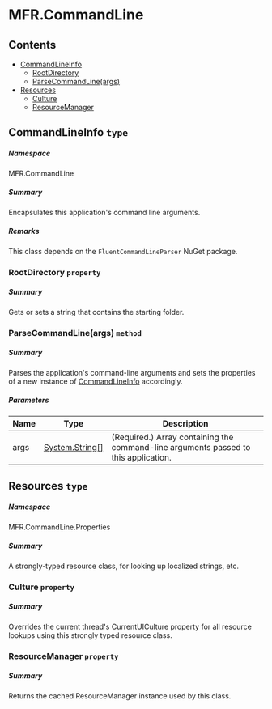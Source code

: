<a name='assembly'></a>
# MFR.CommandLine

## Contents

- [CommandLineInfo](#T-MFR-Objects-CommandLine-CommandLineInfo 'MFR.CommandLine.CommandLineInfo')
  - [RootDirectory](#P-MFR-Objects-CommandLine-CommandLineInfo-RootDirectory 'MFR.CommandLine.CommandLineInfo.RootDirectory')
  - [ParseCommandLine(args)](#M-MFR-Objects-CommandLine-CommandLineInfo-ParseCommandLine-System-String[]- 'MFR.CommandLine.CommandLineInfo.ParseCommandLine(System.String[])')
- [Resources](#T-MFR-Objects-CommandLine-Properties-Resources 'MFR.CommandLine.Properties.Resources')
  - [Culture](#P-MFR-Objects-CommandLine-Properties-Resources-Culture 'MFR.CommandLine.Properties.Resources.Culture')
  - [ResourceManager](#P-MFR-Objects-CommandLine-Properties-Resources-ResourceManager 'MFR.CommandLine.Properties.Resources.ResourceManager')

<a name='T-MFR-Objects-CommandLine-CommandLineInfo'></a>
## CommandLineInfo `type`

##### Namespace

MFR.CommandLine

##### Summary

Encapsulates this application's command line arguments.

##### Remarks

This class depends on the `FluentCommandLineParser` NuGet package.

<a name='P-MFR-Objects-CommandLine-CommandLineInfo-RootDirectory'></a>
### RootDirectory `property`

##### Summary

Gets or sets a string that contains the starting folder.

<a name='M-MFR-Objects-CommandLine-CommandLineInfo-ParseCommandLine-System-String[]-'></a>
### ParseCommandLine(args) `method`

##### Summary

Parses the application's command-line arguments and sets the properties
of a new instance of [CommandLineInfo](#T-UserQuery-CommandLineInfo 'UserQuery.CommandLineInfo') 
accordingly.

##### Parameters

| Name | Type | Description |
| ---- | ---- | ----------- |
| args | [System.String[]](http://msdn.microsoft.com/query/dev14.query?appId=Dev14IDEF1&l=EN-US&k=k:System.String[] 'System.String[]') | (Required.) Array containing the command-line arguments passed to this application. |

<a name='T-MFR-Objects-CommandLine-Properties-Resources'></a>
## Resources `type`

##### Namespace

MFR.CommandLine.Properties

##### Summary

A strongly-typed resource class, for looking up localized strings, etc.

<a name='P-MFR-Objects-CommandLine-Properties-Resources-Culture'></a>
### Culture `property`

##### Summary

Overrides the current thread's CurrentUICulture property for all
  resource lookups using this strongly typed resource class.

<a name='P-MFR-Objects-CommandLine-Properties-Resources-ResourceManager'></a>
### ResourceManager `property`

##### Summary

Returns the cached ResourceManager instance used by this class.
